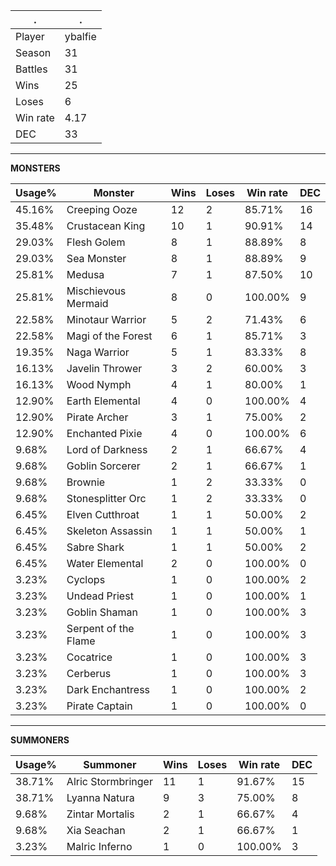 .|.
|-|-
Player|ybalfie
Season|31
Battles|31
Wins|25
Loses|6
Win rate|4.17
DEC|33

---
**MONSTERS**

Usage%|Monster|Wins|Loses|Win rate|DEC|
-|-|-|-|-|-|
45.16%|Creeping Ooze|12|2|85.71%|16|
35.48%|Crustacean King|10|1|90.91%|14|
29.03%|Flesh Golem|8|1|88.89%|8|
29.03%|Sea Monster|8|1|88.89%|9|
25.81%|Medusa|7|1|87.50%|10|
25.81%|Mischievous Mermaid|8|0|100.00%|9|
22.58%|Minotaur Warrior|5|2|71.43%|6|
22.58%|Magi of the Forest|6|1|85.71%|3|
19.35%|Naga Warrior|5|1|83.33%|8|
16.13%|Javelin Thrower|3|2|60.00%|3|
16.13%|Wood Nymph|4|1|80.00%|1|
12.90%|Earth Elemental|4|0|100.00%|4|
12.90%|Pirate Archer|3|1|75.00%|2|
12.90%|Enchanted Pixie|4|0|100.00%|6|
9.68%|Lord of Darkness|2|1|66.67%|4|
9.68%|Goblin Sorcerer|2|1|66.67%|1|
9.68%|Brownie|1|2|33.33%|0|
9.68%|Stonesplitter Orc|1|2|33.33%|0|
6.45%|Elven Cutthroat|1|1|50.00%|2|
6.45%|Skeleton Assassin|1|1|50.00%|1|
6.45%|Sabre Shark|1|1|50.00%|2|
6.45%|Water Elemental|2|0|100.00%|0|
3.23%|Cyclops|1|0|100.00%|2|
3.23%|Undead Priest|1|0|100.00%|1|
3.23%|Goblin Shaman|1|0|100.00%|3|
3.23%|Serpent of the Flame|1|0|100.00%|3|
3.23%|Cocatrice|1|0|100.00%|3|
3.23%|Cerberus|1|0|100.00%|3|
3.23%|Dark Enchantress|1|0|100.00%|2|
3.23%|Pirate Captain|1|0|100.00%|0|

---
**SUMMONERS**

Usage%|Summoner|Wins|Loses|Win rate|DEC|
-|-|-|-|-|-|
38.71%|Alric Stormbringer|11|1|91.67%|15|
38.71%|Lyanna Natura|9|3|75.00%|8|
9.68%|Zintar Mortalis|2|1|66.67%|4|
9.68%|Xia Seachan|2|1|66.67%|1|
3.23%|Malric Inferno|1|0|100.00%|3|
